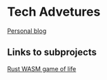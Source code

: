 # Tech Advetures
[Personal blog](https://techadv.xyz)

## Links to subprojects
[Rust WASM game of life](https://github.com/Deedone/techadv-src/tree/master/static/wasm-gol)
